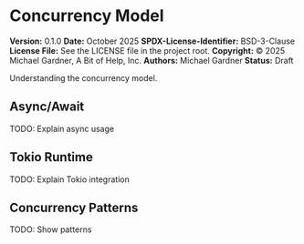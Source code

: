 # Concurrency Model

**Version:** 0.1.0
**Date:** October 2025
**SPDX-License-Identifier:** BSD-3-Clause
**License File:** See the LICENSE file in the project root.
**Copyright:** © 2025 Michael Gardner, A Bit of Help, Inc.
**Authors:** Michael Gardner
**Status:** Draft

Understanding the concurrency model.

## Async/Await

TODO: Explain async usage

## Tokio Runtime

TODO: Explain Tokio integration

## Concurrency Patterns

TODO: Show patterns
